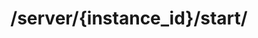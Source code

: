 ---
title: /server/{instance_id}/start/
position: 4.7
type: post
description: Bật máy chủ ảo
left_code_blocks:
  - code_block: |-
      r = requests.get("http://portalurl/api/v1/server/{instance_id}/start/", token="YOUR_TOKEN_KEY")
      print r.text
    title: Python
    language: python
right_code_blocks:
  - code_block: |-
      {
        "message": "string"
      }

    title: Response
    language: json
---